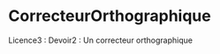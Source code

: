 CorrecteurOrthographique
========================

Licence3 : Devoir2 : Un correcteur orthographique